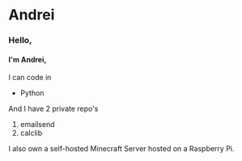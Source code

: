 # Andrei

### Hello, 
#### I'm Andrei,
I can code in
* Python

And I have 2 private repo's
1. emailsend
2. calclib

I also own a self-hosted Minecraft Server hosted on a Raspberry Pi.
<!--
**Andrei-dmit/Andrei-dmit** is a ✨ _special_ ✨ repository because its `README.md` (this file) appears on your GitHub profile.

Here are some ideas to get you started:

- 🔭 I’m currently working on ...
- 🌱 I’m current learning ...
- 👯 I’m looking to collaborate on ...
- 🤔 I’m looking for help with ...
- 💬 Ask me about ...
- 📫 How to reach me: ...
- 😄 Pronouns: ...
- ⚡ Fun fact: ...
-->
